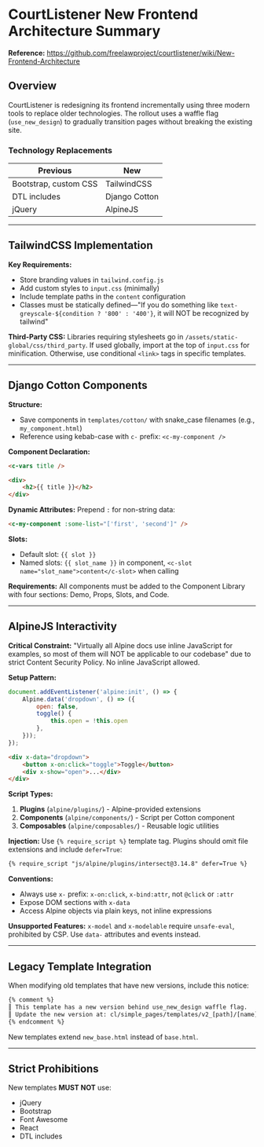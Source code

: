 # CourtListener New Frontend Architecture Summary

**Reference:** https://github.com/freelawproject/courtlistener/wiki/New-Frontend-Architecture

## Overview
CourtListener is redesigning its frontend incrementally using three modern tools to replace older technologies. The rollout uses a waffle flag (`use_new_design`) to gradually transition pages without breaking the existing site.

### Technology Replacements
| Previous | New |
|----------|-----|
| Bootstrap, custom CSS | TailwindCSS |
| DTL includes | Django Cotton |
| jQuery | AlpineJS |

---

## TailwindCSS Implementation

**Key Requirements:**
- Store branding values in `tailwind.config.js`
- Add custom styles to `input.css` (minimally)
- Include template paths in the `content` configuration
- Classes must be statically defined—"If you do something like `text-greyscale-${condition ? '800' : '400'}`, it will NOT be recognized by tailwind"

**Third-Party CSS:**
Libraries requiring stylesheets go in `/assets/static-global/css/third_party`. If used globally, import at the top of `input.css` for minification. Otherwise, use conditional `<link>` tags in specific templates.

---

## Django Cotton Components

**Structure:**
- Save components in `templates/cotton/` with snake_case filenames (e.g., `my_component.html`)
- Reference using kebab-case with `c-` prefix: `<c-my-component />`

**Component Declaration:**
```html
<c-vars title />

<div>
    <h2>{{ title }}</h2>
</div>
```

**Dynamic Attributes:**
Prepend `:` for non-string data:
```html
<c-my-component :some-list="['first', 'second']" />
```

**Slots:**
- Default slot: `{{ slot }}`
- Named slots: `{{ slot_name }}` in component, `<c-slot name="slot_name">content</c-slot>` when calling

**Requirements:**
All components must be added to the Component Library with four sections: Demo, Props, Slots, and Code.

---

## AlpineJS Interactivity

**Critical Constraint:**
"Virtually all Alpine docs use inline JavaScript for examples, so most of them will NOT be applicable to our codebase" due to strict Content Security Policy. No inline JavaScript allowed.

**Setup Pattern:**
```javascript
document.addEventListener('alpine:init', () => {
    Alpine.data('dropdown', () => ({
        open: false,
        toggle() {
            this.open = !this.open
        },
    }));
});
```

```html
<div x-data="dropdown">
    <button x-on:click="toggle">Toggle</button>
    <div x-show="open">...</div>
</div>
```

**Script Types:**
1. **Plugins** (`alpine/plugins/`) - Alpine-provided extensions
2. **Components** (`alpine/components/`) - Script per Cotton component
3. **Composables** (`alpine/composables/`) - Reusable logic utilities

**Injection:**
Use `{% require_script %}` template tag. Plugins should omit file extensions and include `defer=True`:
```html
{% require_script "js/alpine/plugins/intersect@3.14.8" defer=True %}
```

**Conventions:**
- Always use `x-` prefix: `x-on:click`, `x-bind:attr`, not `@click` or `:attr`
- Expose DOM sections with `x-data`
- Access Alpine objects via plain keys, not inline expressions

**Unsupported Features:**
`x-model` and `x-modelable` require `unsafe-eval`, prohibited by CSP. Use `data-` attributes and events instead.

---

## Legacy Template Integration

When modifying old templates that have new versions, include this notice:
```html
{% comment %}
║ This template has a new version behind use_new_design waffle flag.
║ Update the new version at: cl/simple_pages/templates/v2_[path]/[name].html
{% endcomment %}
```

New templates extend `new_base.html` instead of `base.html`.

---

## Strict Prohibitions

New templates **MUST NOT** use:
- jQuery
- Bootstrap
- Font Awesome
- React
- DTL includes
